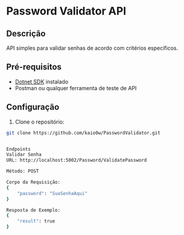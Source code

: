 # Password Validator API

## Descrição

API simples para validar senhas de acordo com critérios específicos.

## Pré-requisitos

- [Dotnet SDK](https://dotnet.microsoft.com/download) instalado
- Postman ou qualquer ferramenta de teste de API

## Configuração

1. Clone o repositório:

```bash
git clone https://github.com/kaio0w/PasswordValidator.git


Endpoints
Validar Senha
URL: http://localhost:5002/Password/ValidatePassword

Método: POST

Corpo da Requisição:
{
    "password": "SuaSenhaAqui"
}

Resposta de Exemplo:
{
    "result": true
}


